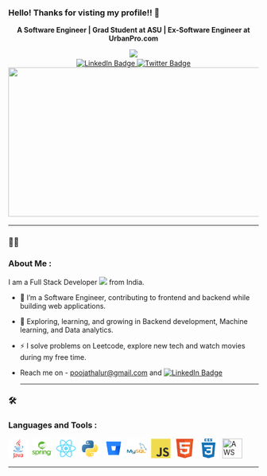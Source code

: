 ### Hello! Thanks for visting my profile!! 👋
<p align="center"> <b>A Software Engineer | Grad Student at ASU | Ex-Software Engineer at UrbanPro.com </b></p>

<div id="header" align="center">
  <img src="https://media.giphy.com/media/paTz7UZbPfTZFRYnnB/giphy.gif" width="150"/>

<div id="badges">
  <a href="https://www.linkedin.com/in/poojathalur/">
    <img src="https://img.shields.io/badge/LinkedIn-blue?style=for-the-badge&logo=linkedin&logoColor=white" alt="LinkedIn Badge"/>
  </a>
  <a href="https://www.instagram.com/_poojanaidu">
    <img src="https://img.shields.io/badge/Instagram-E1306C?style=for-the-badge&logo=instagram&logoColor=white" alt="Twitter Badge"/>
  </a>
</div>
<!-- <img src="https://komarev.com/ghpvc/?username=pooja-thalur&style=flat-square&color=blue" alt=""/> -->
</div>

<div align="center">
  <img src="https://cdn.dribbble.com/userupload/11734153/file/original-70fecdf60151789f0fc627aa0e00adb4.jpg" width="600" height="300"/>
</div>

  ---

### :woman_technologist:
### About Me :
I am a Full Stack Developer <img src="https://media.giphy.com/media/WUlplcMpOCEmTGBtBW/giphy.gif" width="30"> from India.
- :telescope: I’m a Software Engineer, contributing to frontend and backend while building web applications.
- :seedling: Exploring, learning, and growing in Backend development, Machine learning, and Data analytics.
- :zap: I solve problems on Leetcode, explore new tech and watch movies during my free time.
- Reach me on - poojathalur@gmail.com and
  <a href="https://www.linkedin.com/in/poojathalur/">
    <img src="https://img.shields.io/badge/Pooja-blue?style=for-the-badge&logo=linkedin&logoColor=white" alt="LinkedIn Badge"/>
  </a>

  
  ---

### :hammer_and_wrench:
### Languages and Tools :

<div>
  <img src="https://github.com/devicons/devicon/blob/master/icons/java/java-original-wordmark.svg" title="Java" alt="Java" width="40" height="40"/>&nbsp;
  <img src="https://github.com/devicons/devicon/blob/master/icons/spring/spring-original-wordmark.svg" title="Spring" alt="Spring" width="40" height="40"/>&nbsp;
  <img src="https://github.com/devicons/devicon/blob/master/icons/react/react-original.svg" title="React" alt="React" width="40" height="40"/>&nbsp;
  <img src="https://github.com/devicons/devicon/blob/master/icons/python/python-original.svg" title="Python" alt="Python" width="40" height="40"/>&nbsp;
  <img src="https://github.com/devicons/devicon/blob/master/icons/bitbucket/bitbucket-original.svg" title="Bitbucket" alt="Bitbucket" width="40" height="40"/>&nbsp;
  <img src="https://github.com/devicons/devicon/blob/master/icons/mysql/mysql-original-wordmark.svg" title="MySQL"  alt="MySQL" width="40" height="40"/>&nbsp;
  <img src="https://github.com/devicons/devicon/blob/master/icons/javascript/javascript-original.svg" title="JavaScript" alt="JavaScript" width="40" height="40"/>&nbsp;
  <img src="https://github.com/devicons/devicon/blob/master/icons/html5/html5-original.svg" title="HTML5" alt="HTML" width="40" height="40"/>&nbsp;
  <img src="https://github.com/devicons/devicon/blob/master/icons/css3/css3-plain-wordmark.svg"  title="CSS3" alt="CSS" width="40" height="40"/>&nbsp;
  <img src="https://upload.wikimedia.org/wikipedia/commons/1/1d/AmazonWebservices_Logo.svg" title="AWS" width="40" height="40"/>&nbsp;
</div>

---
<!--
### :fire:
### My Stats :
 [![GitHub Streak](http://github-readme-streak-stats.herokuapp.com?user=pooja-thalur&theme=dark&background=000000)](https://git.io/streak-stats) -->

<!--
**pooja-thalur/pooja-thalur** is a ✨ _special_ ✨ repository because its `README.md` (this file) appears on your GitHub profile.

Here are some ideas to get you started:

- 🔭 I’m currently working on ...
- 🌱 I’m currently learning ...
- 👯 I’m looking to collaborate on ...
- 🤔 I’m looking for help with ...
- 💬 Ask me about ...
- 📫 How to reach me: ...
- 😄 Pronouns: ...
- ⚡ Fun fact: ...
-->
